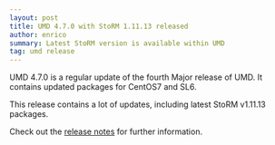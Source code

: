 ```yaml
---
layout: post
title: UMD 4.7.0 with StoRM 1.11.13 released
author: enrico
summary: Latest StoRM version is available within UMD
tag: umd release
---
```


UMD 4.7.0 is a regular update of the fourth Major release of UMD. It contains updated packages for CentOS7 and SL6.

This release contains a lot of updates, including latest StoRM v1.11.13 packages.

Check out the [release notes][umd-470-rn] for further information.

[umd-470-rn]: http://repository.egi.eu/2018/07/11/release-umd-4-7-0/